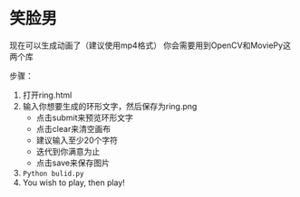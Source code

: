 # 笑脸男
现在可以生成动画了（建议使用mp4格式）
你会需要用到OpenCV和MoviePy这两个库

步骤：
1. 打开ring.html
2. 输入你想要生成的环形文字，然后保存为ring.png
   -  点击submit来预览环形文字
   -  点击clear来清空画布
   -  建议输入至少20个字符
   -  迭代到你满意为止
   -  点击save来保存图片
3. `Python bulid.py`
4. You wish to play, then play!


